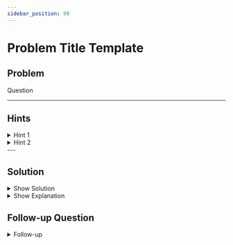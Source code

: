```yaml
---
sidebar_position: 99
---
```


# Problem Title Template

## Problem

<p style={{ fontSize: "1.2rem", fontStyle: "italic" }}>

Question

</p>

---

## Hints

<details>
  <summary>Hint 1</summary>
</details>

<details>
  <summary>Hint 2</summary>
</details>
---

## Solution

<details>
  <summary className="show-sol">Show Solution</summary>
  17 minutes
</details>

<details>
  <summary className="show-sol">Show Explanation</summary>
  
</details>

## Follow-up Question

<details class="followup">
  <summary>Follow-up</summary>

</details>
